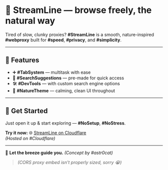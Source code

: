 # 🌿 **StreamLine — browse freely, the natural way**

Tired of slow, clunky proxies? **\#StreamLine** is a smooth, nature-inspired **\#webproxy** built for **\#speed**, **\#privacy**, and **\#simplicity**.

---

## 🔎 **Features**
- ➕ **\#TabSystem** — multitask with ease  
- 🗽 **\#SearchSuggestions** — pre-made for quick access  
- 🛠️ **\#DevTools** — with custom search engine options  
- 🌳 **\#NatureTheme** — calming, clean UI throughout  

---

## 🚀 **Get Started**
Just open it up & start exploring — **\#NoSetup**, **\#NoStress**.

**Try it now:** 🌐 [StreamLine on Cloudflare](https://streamlineapp.pages.dev)  
*(Hosted on \#Cloudflare)*

---

💨 **Let the breeze guide you.** *(Concept by \#astr0cat)*

> _(CORS proxy embed isn’t properly sized, sorry 😭)_
